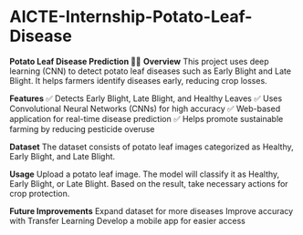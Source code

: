 # AICTE-Internship-Potato-Leaf-Disease
**Potato Leaf Disease Prediction 🌱🔬**
**Overview**
This project uses deep learning (CNN) to detect potato leaf diseases such as Early Blight and Late Blight. It helps farmers identify diseases early, reducing crop losses.

**Features**
✅ Detects Early Blight, Late Blight, and Healthy Leaves
✅ Uses Convolutional Neural Networks (CNNs) for high accuracy
✅ Web-based application for real-time disease prediction
✅ Helps promote sustainable farming by reducing pesticide overuse

**Dataset**
The dataset consists of potato leaf images categorized as Healthy, Early Blight, and Late Blight.

**Usage**
Upload a potato leaf image.
The model will classify it as Healthy, Early Blight, or Late Blight.
Based on the result, take necessary actions for crop protection.

**Future Improvements**
Expand dataset for more diseases
Improve accuracy with Transfer Learning
Develop a mobile app for easier access
